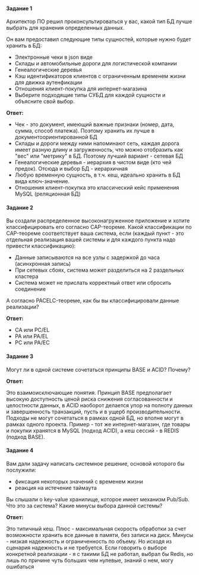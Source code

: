 #### Задание 1

Архитектор ПО решил проконсультироваться у вас, какой тип БД лучше выбрать для хранения определенных данных.

Он вам предоставил следующие типы сущностей, которые нужно будет хранить в БД:

* Электронные чеки в json виде
* Склады и автомобильные дороги для логистической компании
* Генеалогические деревья
* Кэш идентификаторов клиентов с ограниченным временем жизни для движка аутенфикации
* Отношения клиент-покупка для интернет-магазина
* Выберите подходящие типы СУБД для каждой сущности и объясните свой выбор.

**Ответ:**

* Чек - это документ, имеющий важные признаки (номер, дата, сумма, способ платежа). Поэтому хранить их лучше в документоориентированной БД
* Склады и дороги между ними напоминают сеть, каждая дорога имеет разную длину и загруженность, что можно отобразить как "вес" или "метрику" в БД. Поэтому лучший вариант - сетевая БД
* Генеалогические деревья - иерархия в чистом виде (кто чей предок). Отсюда и выбор БД - иерархичная
* Любую временную сущность, в т.ч. кеш, идеально хранить в БД вида ключ-значение.
* Отношения клиент-покупка это классический кейс применения MySQL (реляционная БД)

#### Задание 2

Вы создали распределенное высоконагруженное приложение и хотите классифицировать его согласно CAP-теореме. Какой классификации по CAP-теореме соответствует ваша система, если (каждый пункт - это отдельная реализация вашей системы и для каждого пункта надо привести классификацию):

* Данные записываются на все узлы с задержкой до часа (асинхронная запись)
* При сетевых сбоях, система может разделиться на 2 раздельных кластера
* Система может не прислать корректный ответ или сбросить соединение

А согласно PACELC-теореме, как бы вы классифицировали данные реализации?

**Ответ:**

* CA или PC/EL
* PA или PA/EL
* PC или PA/EC

#### Задание 3

Могут ли в одной системе сочетаться принципы BASE и ACID? Почему?

**Ответ:**

Это взаимоисключающие понятия. Принцип BASE предполагает высокую доступность ценой риска снижения согласованности и целостности данных, в ACID наоборот делается упор на полноту данных и завершенность транзакций, пусть и в ущерб производительности. Подходы не могут сочетаться в рамках одной БД, но вполне могут в рамках одного проекта. Пример - тот же интернет-магазин, где товары и покупки хранятся в MySQL (подход ACID), а кеш сессий - в REDIS (подход BASE).

#### Задание 4

Вам дали задачу написать системное решение, основой которого бы послужили:

* фиксация некоторых значений с временем жизни
* реакция на истечение таймаута

Вы слышали о key-value хранилище, которое имеет механизм Pub/Sub. Что это за система? Какие минусы выбора данной системы?

**Ответ:**

Это типичный кеш. Плюс - максимальная скорость обработки за счет возможности хранить все данные в памяти, без записи на диск. Минусы - низкая надежность и ограниченность по объему. Но исходя из сценария надежность и не требуется.
Если говорить о выборе конкретной реализации - я с такими БД не работал, выбрал бы Redis, но лишь по причине чуть больших чем нулевые, знаний о нем, могу ошибаться